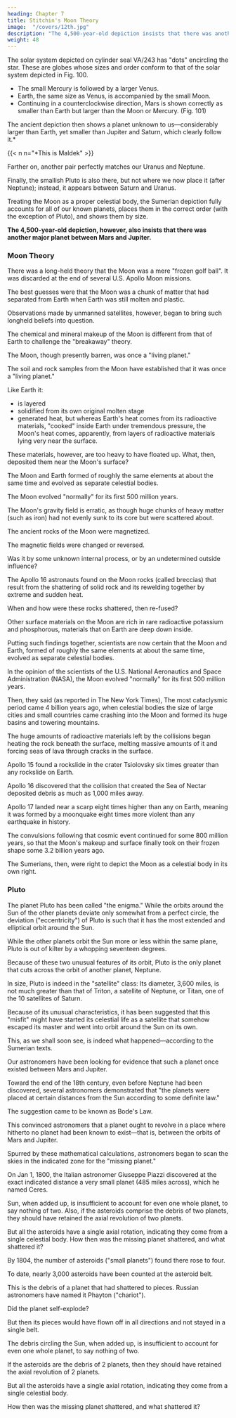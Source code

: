 ```yaml
---
heading: Chapter 7
title: Stitchin's Moon Theory
image:  "/covers/12th.jpg"
description: "The 4,500-year-old depiction insists that there was another major planet between Mars and Jupiter"
weight: 48
---
```



<!-- On most of the ancient cylinder seals that have been found, symbols that stand
for certain celestial bodies, members of our solar system, appear above the figures
of gods or humans.

An Akkadian seal from the third millennium B.C., now at the Vorderasiatische
Abteilung of the State Museum in East Berlin (catalogued VA/243), departs from
the usual manner of depicting the celestial bodies. It does not show them
individually but rather as a group of eleven globes encircling a large, rayed star. It
is clearly a depiction of the solar system as it was known to the Sumerians: a
system consisting of twelve celestial bodies. (Fig. 99)
-->

The solar system depicted on cylinder seal VA/243 has "dots" encircling the star. These are  globes whose sizes and order conform to that of the solar system depicted in Fig. 100. 
- The small Mercury is followed by a larger Venus. 
- Earth, the same size as Venus, is accompanied by the small Moon. 
- Continuing in a counterclockwise direction, Mars is shown correctly as smaller than Earth but larger than the Moon or Mercury. (Fig. 101)

<!-- Illustration:
Solar System on Cylinder Seal -->

The ancient depiction then shows a planet unknown to us—considerably larger than Earth, yet smaller than Jupiter and Saturn, which clearly follow it.*

{{< n n="*This is Maldek" >}} 


Farther on, another pair perfectly matches our Uranus and Neptune. 

Finally, the smallish Pluto is also there, but not where we now place it (after Neptune); instead, it appears between Saturn and Uranus.

Treating the Moon as a proper celestial body, the Sumerian depiction fully accounts for all of our known planets, places them in the correct order (with the exception of Pluto), and shows them by size.

**The 4,500-year-old depiction, however, also insists that there was another major planet between Mars and Jupiter.** 

<!-- It is, as we shall show, the 12th Planet, the planet of the Nefilim.

If this Sumerian celestial map had been discovered and studied two centuries ago, astronomers would have deemed the Sumerians totally uninformed, foolishly imagining more planets beyond Saturn. 

Now, however, we know that Uranus and Neptune and Pluto are really there. Did the Sumerians imagine the other discrepancies, or were they properly informed by the Nefilim that the Moon was a member of the solar system in its own right, Pluto was located near Saturn, and there was a 12th Planet between Mars and Jupiter? -->


### Moon Theory

There was a long-held theory that the Moon was a mere "frozen golf ball". It was discarded at the end of several U.S. Apollo Moon missions. 

The best guesses were that the Moon was a chunk of matter that had separated from Earth when Earth was still molten and plastic. 

<!-- The impact of millions of meteorites had left craters on the Moon's face. 

 it would have been a faceless, lifeless, history-less piece of matter that solidified and forever follows Earth. -->

Observations made by unmanned satellites, however, began to bring such longheld beliefs into question. 

The chemical and mineral makeup of the Moon is different from that of Earth to challenge the "breakaway" theory. 

<!-- The experiments conducted on the Moon by the American astronauts and the study and analysis of the soil and rock samples they brought back have established beyond doubt that  -->

The Moon, though presently barren, was once a "living planet." 

The soil and rock samples from the Moon have established that it was once a "living planet." 

Like Earth it:
- is layered
- solidified from its own original molten stage
- generated heat, but whereas Earth's heat comes from its radioactive materials, "cooked" inside Earth under tremendous pressure, the Moon's heat comes, apparently, from layers of radioactive materials lying very near the surface. 

These materials, however, are too heavy to have floated up. What, then, deposited them near the Moon's surface?

The Moon and Earth formed of roughly the same elements at about the same time and evolved as separate celestial bodies. 

The Moon evolved "normally" for its first 500 million years. 

The Moon's gravity field is erratic, as though huge chunks of heavy matter (such as iron) had not evenly sunk to its core but were scattered about. 

The ancient rocks of the Moon were magnetized. 

The magnetic fields were changed or reversed. 

Was it by some unknown internal process, or by an undetermined outside influence?

The Apollo 16 astronauts found on the Moon rocks (called breccias) that result from the shattering of solid rock and its rewelding together by extreme and sudden heat. 

When and how were these rocks shattered, then re-fused? 

Other surface materials on the Moon are rich in rare radioactive potassium and phosphorous, materials that on Earth are deep down inside.

Putting such findings together, scientists are now certain that the Moon and Earth, formed of roughly the same elements at about the same time, evolved as separate celestial bodies. 

In the opinion of the scientists of the U.S. National Aeronautics and Space Administration (NASA), the Moon evolved "normally" for its first 500 million years. 


Then, they said (as reported in The New York Times), The most cataclysmic period came 4 billion years ago, when celestial bodies the size of large cities and small countries came crashing into the Moon and formed its huge basins and towering mountains.

The huge amounts of radioactive materials left by the collisions began heating the rock beneath the surface, melting massive amounts of it and forcing seas of lava through cracks in the surface.

Apollo 15 found a rockslide in the crater Tsiolovsky six times greater than any rockslide on Earth. 

Apollo 16 discovered that the collision that created the Sea of Nectar deposited debris as much as 1,000 miles away. 

Apollo 17 landed near a scarp eight times higher than any on Earth, meaning it was formed by a moonquake eight times more violent than any earthquake in history.

The convulsions following that cosmic event continued for some 800 million years, so that the Moon's makeup and surface finally took on their frozen shape some 3.2 billion years ago.

The Sumerians, then, were right to depict the Moon as a celestial body in its own right. 


### Pluto 

The planet Pluto has been called "the enigma." While the orbits around the Sun of the other planets deviate only somewhat from a perfect circle, the deviation ("eccentricity") of Pluto is such that it has the most extended and elliptical orbit around the Sun.

While the other planets orbit the Sun more or less within the same plane, Pluto is out of kilter by a whopping seventeen degrees. 

Because of these two unusual features of its orbit, Pluto is the only planet that cuts across the orbit of another planet, Neptune.


In size, Pluto is indeed in the "satellite" class: Its diameter, 3,600 miles, is not much greater than that of Triton, a satellite of Neptune, or Titan, one of the 10 satellites of Saturn. 

Because of its unusual characteristics, it has been suggested that this "misfit" might have started its celestial life as a satellite that somehow escaped its master and went into orbit around the Sun on its own.

This, as we shall soon see, is indeed what happened—according to the
Sumerian texts.


Our astronomers have been looking for evidence that such a planet once existed between Mars and Jupiter.


Toward the end of the 18th century, even before Neptune had been discovered, several astronomers demonstrated that "the planets were placed at certain distances from the Sun according to some definite law."

The suggestion came to be known as Bode's Law. 

This convinced astronomers that a planet ought to revolve in a place where hitherto no planet had been known to exist—that is, between the orbits of Mars and Jupiter.

Spurred by these mathematical calculations, astronomers began to scan the skies in the indicated zone for the "missing planet." 

On Jan 1, 1800, the Italian astronomer Giuseppe Piazzi discovered at the exact indicated distance a very small planet (485 miles across), which he named Ceres. 



 Sun, when added up, is insufficient to account for even one whole planet, to say nothing of two. Also, if the asteroids comprise the debris of two planets, they should have retained the axial revolution of two planets. 

But all the asteroids have a single axial rotation, indicating they come from a single celestial body. How then was the missing planet shattered, and what shattered it?


By 1804, the number of asteroids ("small planets") found there rose to four.

To date, nearly 3,000 asteroids have been counted at the asteroid belt.

This is the debris of a planet that had shattered to pieces. Russian astronomers have named it Phayton ("chariot").


Did the planet self-explode? 

But then its pieces would have flown off in all directions and not stayed in a single belt.


The debris circling the Sun, when added up, is insufficient to account for even one whole planet, to say nothing of two. 

If the asteroids are the debris of 2 planets, then they should have retained the axial revolution of 2 planets. 

But all the asteroids have a single axial rotation, indicating they come from a single celestial body. 

How then was the missing planet shattered, and what shattered it?

